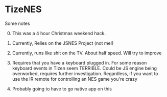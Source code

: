 TizeNES
=======

Some notes

0. This was a 4 hour Christmas weekend hack.

1. Currently, Relies on the JSNES Project (not me!)

2. Currently, runs like shit on the TV. About half speed. Will try to improve

3. Requires that you have a keyboard plugged in. For some reason keyboard events in Tizen seem TERRIBLE. Could be JS engine being overworked, requires further investigation. Regardless, if you want to use the IR remote for controlling an NES game you're crazy

4. Probably going to have to go native app on this